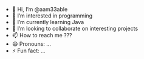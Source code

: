 - 👋 Hi, I’m @aam33able
- 👀 I’m interested in programming
- 🌱 I’m currently learning Java
- 💞️ I’m looking to collaborate on interesting projects
- 📫 How to reach me ???
- 😄 Pronouns: ...
- ⚡ Fun fact: ...

<!---
aam33able/aam33able is a ✨ special ✨ repository because its `README.md` (this file) appears on your GitHub profile.
You can click the Preview link to take a look at your changes.
--->
